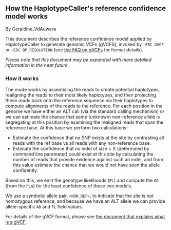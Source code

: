 ## How the HaplotypeCaller's reference confidence model works

By Geraldine_VdAuwera

<p>This document describes the reference confidence model applied by HaplotypeCaller to generate genomic VCFs (gVCFS), invoked by <code class="code codeInline" spellcheck="false">-ERC GVCF</code> or <code class="code codeInline" spellcheck="false">-ERC BP_RESOLUTION</code> (see <a rel="nofollow" href="http://www.broadinstitute.org/gatk/guide/article?id=4017">the FAQ on gVCFs</a> for format details).</p>

<p><em>Please note that this document may be expanded with more detailed information in the near future.</em></p>

<h3>How it works</h3>

<p>The mode works by assembling the reads to create potential haplotypes, realigning the reads to their most likely haplotypes, and then projecting these reads back onto the reference sequence via their haplotypes to compute alignments of the reads to the reference. For each position in the genome we have either an ALT call (via the standard calling mechanism) or we can estimate the chance that some (unknown) non-reference allele is segregating at this position by examining the realigned reads that span the reference base. At this base we perform two calculations:</p>

<ul><li>Estimate the confidence that no SNP exists at the site by contrasting all reads with the ref base vs all reads with any non-reference base.</li>
<li>Estimate the confidence that no indel of size &lt; X (determined by command line parameter) could exist at this site by calculating the number of reads that provide evidence against such an indel, and from this value estimate the chance that we would not have seen the allele confidently.</li>
</ul><p>Based on this, we emit the genotype likelihoods (<code class="code codeInline" spellcheck="false">PL</code>) and compute the <code class="code codeInline" spellcheck="false">GQ</code> (from the <code class="code codeInline" spellcheck="false">PL</code>s) for the least confidence of these two models.</p>

<p>We use a symbolic allele pair, <code class="code codeInline" spellcheck="false">&lt;NON_REF&gt;</code>, to indicate that the site is not homozygous reference, and because we have an ALT allele we can provide allele-specific <code class="code codeInline" spellcheck="false">AD</code> and <code class="code codeInline" spellcheck="false">PL</code> field values.</p>

<p>For details of the gVCF format, please see <a rel="nofollow" href="http://www.broadinstitute.org/gatk/guide/article?id=4017">the document that explains what is a gVCF</a>.</p>

